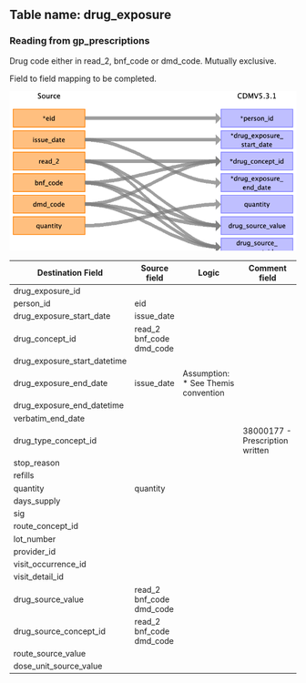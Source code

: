 ## Table name: drug_exposure

### Reading from gp_prescriptions

Drug code either in read_2, bnf_code or dmd_code. Mutually exclusive.


Field to field mapping to be completed.

![](md_files/image13.png)

| Destination Field | Source field | Logic | Comment field |
| --- | --- | --- | --- |
| drug_exposure_id |  |  |  |
| person_id | eid |  |  |
| drug_exposure_start_date | issue_date |  |  |
| drug_concept_id | read_2<br>bnf_code<br>dmd_code |  |  |
| drug_exposure_start_datetime |  |  |  |
| drug_exposure_end_date | issue_date | Assumption:   * See Themis convention |  |
| drug_exposure_end_datetime |  |  |  |
| verbatim_end_date |  |  |  |
| drug_type_concept_id |  |  | 38000177 - Prescription written |
| stop_reason |  |  |  |
| refills |  |  |  |
| quantity | quantity |  |  |
| days_supply |  |  |  |
| sig |  |  |  |
| route_concept_id |  |  |  |
| lot_number |  |  |  |
| provider_id |  |  |  |
| visit_occurrence_id |  |  |  |
| visit_detail_id |  |  |  |
| drug_source_value | read_2<br>bnf_code<br>dmd_code |  |  |
| drug_source_concept_id | read_2<br>bnf_code<br>dmd_code |  |  |
| route_source_value |  |  |  |
| dose_unit_source_value |  |  |  |